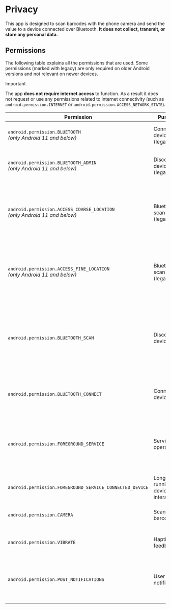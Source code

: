 # Privacy

This app is designed to scan barcodes with the phone camera and send the value to a device connected over Bluetooth.
**It does not collect, transmit, or store any personal data.**

## Permissions

The following table explains all the permissions that are used. Some permissions (marked with legacy) are only required on older Android versions and not relevant on newer devices.

> [!IMPORTANT]
> The app **does not require internet access** to function.
> As a result it does not request or use any permissions related to internet connectivity (such as `android.permission.INTERNET` or `android.permission.ACCESS_NETWORK_STATE`).


| Permission                                                                     | Purpose                         | Explanation                                                                                                         |
| ------------------------------------------------------------------------------ | ------------------------------- | ------------------------------------------------------------------------------------------------------------------- |
| `android.permission.BLUETOOTH` <br> *(only Android 11 and below)*              | Connect to device (legacy)      | Required to communicate with Bluetooth devices.                                                                     |
| `android.permission.BLUETOOTH_ADMIN` <br> *(only Android 11 and below)*        | Discover devices (legacy)       | Needed to initiate scanning for Bluetooth devices.                                                                  |
| `android.permission.ACCESS_COARSE_LOCATION` <br> *(only Android 11 and below)* | Bluetooth scan (legacy)         | Needed on Android <= 11 due to how BLE scanning works on those versions. Not used for actual location tracking.     |
| `android.permission.ACCESS_FINE_LOCATION` <br> *(only Android 11 and below)*   | Bluetooth scan (legacy)         | Needed on Android <= 11 due to how BLE scanning works on those versions. Not used for actual location tracking.     |
| `android.permission.BLUETOOTH_SCAN`                                            | Discover devices                | Allows the app to scan for nearby Bluetooth devices on Android 12+ (API 31+) without requiring location permission. |
| `android.permission.BLUETOOTH_CONNECT`                                         | Connect to devices              | Enables connecting to and communicating with the target device.                                                     |
| `android.permission.FOREGROUND_SERVICE`                                        | Service operation               | Allows the app to run a foreground service, to ensure an uninterrupted communication with the target device.        |
| `android.permission.FOREGROUND_SERVICE_CONNECTED_DEVICE`                       | Long-running device interaction | Foreground service type.                                                                                            |
| `android.permission.CAMERA`                                                    | Scan barcodes                   | Needed to scan barcodes with the phone camera.                                                                      |
| `android.permission.VIBRATE`                                                   | Haptic feedback                 | Used to provide tactile feedback after a new scan.                                                                  |
| `android.permission.POST_NOTIFICATIONS`                                        | User notifications              | Allows the app to show a notification that the foreground service is running.                                       |
